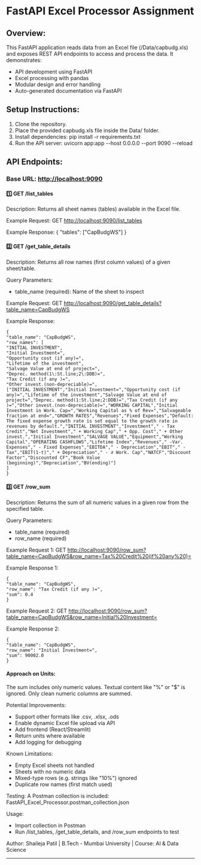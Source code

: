 # FastAPI Excel Processor Assignment

## Overview:
This FastAPI application reads data from an Excel file (/Data/capbudg.xls) and exposes REST API endpoints to access and process the data. It demonstrates:

* API development using FastAPI
* Excel processing with pandas
* Modular design and error handling
* Auto-generated documentation via FastAPI

## Setup Instructions:

1. Clone the repository.
2. Place the provided capbudg.xls file inside the Data/ folder.
3. Install dependencies:
   pip install -r requirements.txt
4. Run the API server:
   uvicorn app\:app --host 0.0.0.0 --port 9090 --reload

## API Endpoints:
### Base URL: [http://localhost:9090](http://localhost:9090)

#### 1️⃣ GET /list_tables

Description: Returns all sheet names (tables) available in the Excel file.

Example Request:
GET [http://localhost:9090/list\_tables](http://localhost:9090/list_tables)

Example Response:
{
"tables": ["CapBudgWS"]
}

#### 2️⃣ GET /get_table_details

Description: Returns all row names (first column values) of a given sheet/table.

Query Parameters:

* table_name (required): Name of the sheet to inspect

Example Request:
GET [http://localhost:9090/get\_table\_details?table\_name=CapBudgWS](http://localhost:9090/get_table_details?table_name=CapBudgWS)

Example Response:
```
{
"table_name": "CapBudgWS",
"row_names": [
"INITIAL INVESTMENT",
"Initial Investment=",
"Opportunity cost (if any)=",
"Lifetime of the investment",
"Salvage Value at end of project=",
"Deprec. method(1\:St.line;2\:DDB)=",
"Tax Credit (if any )=",
"Other invest.(non-depreciable)=",
["INITIAL INVESTMENT","Initial Investment=","Opportunity cost (if any)=","Lifetime of the investment","Salvage Value at end of project=","Deprec. method(1:St.line;2:DDB)=","Tax Credit (if any )=","Other invest.(non-depreciable)=","WORKING CAPITAL","Initial Investment in Work. Cap=","Working Capital as % of Rev=","Salvageable fraction at end=","GROWTH RATES","Revenues","Fixed Expenses","Default: The fixed expense growth rate is set equal to the growth rate in revenues by default.","INITIAL INVESTMENT","Investment"," - Tax Credit","Net Investment"," + Working Cap"," + Opp. Cost"," + Other invest.","Initial Investment","SALVAGE VALUE","Equipment","Working Capital","OPERATING CASHFLOWS","Lifetime Index","Revenues"," -Var. Expenses"," - Fixed Expenses","EBITDA"," - Depreciation","EBIT"," -Tax","EBIT(1-t)"," + Depreciation"," - ∂ Work. Cap","NATCF","Discount Factor","Discounted CF","Book Value (beginning)","Depreciation","BV(ending)"]
]
}
```

#### 3️⃣ GET /row_sum

Description: Returns the sum of all numeric values in a given row from the specified table.

Query Parameters:

* table_name (required)
* row_name (required)

Example Request 1:
GET [http://localhost:9090/row\_sum?table\_name=CapBudgWS\&row\_name=Tax%20Credit%20(if%20any%20)=](http://localhost:9090/row_sum?table_name=CapBudgWS&row_name=Tax%20Credit%20%28if%20any%20%29=)

Example Response 1:
```
{
"table_name": "CapBudgWS",
"row_name": "Tax Credit (if any )=",
"sum": 0.4
}
```
Example Request 2:
GET [http://localhost:9090/row\_sum?table\_name=CapBudgWS\&row\_name=Initial%20Investment=](http://localhost:9090/row_sum?table_name=CapBudgWS&row_name=Initial%20Investment=)

Example Response 2:
```
{
"table_name": "CapBudgWS",
"row_name": "Initial Investment=",
"sum": 90002.0
}
```

#### Approach on Units:
The sum includes only numeric values. Textual content like "%" or "\$" is ignored. Only clean numeric columns are summed.

Potential Improvements:

* Support other formats like .csv, .xlsx, .ods
* Enable dynamic Excel file upload via API
* Add frontend (React/Streamlit)
* Return units where available
* Add logging for debugging

Known Limitations:

* Empty Excel sheets not handled
* Sheets with no numeric data
* Mixed-type rows (e.g. strings like "10%") ignored
* Duplicate row names (first match used)

Testing:
A Postman collection is included: FastAPI_Excel_Processor.postman_collection.json

Usage:

* Import collection in Postman
* Run /list_tables, /get_table_details, and /row_sum endpoints to test

Author:
Shaileja Patil |
B.Tech - Mumbai University |
Course: AI & Data Science

---
